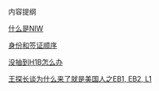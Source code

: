 内容提纲

[什么是NIW](NIW.md)

[身份和签证顺序](身份和签证顺序.md)

[没抽到H1B怎么办](没抽到H1B怎么办.md)

[王探长谈为什么来了就是美国人之EB1, EB2, L1](王探长谈为什么来了就是美国人.md)
